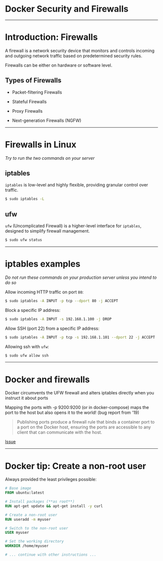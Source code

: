 <div class="title-card">
    <h1>Docker Security and Firewalls</h1>
</div>

---

# Introduction: Firewalls

A firewall is a network security device that monitors and controls incoming and outgoing network traffic based on predetermined security rules. 

Firewalls can be either on hardware or software level.  

## Types of Firewalls

- Packet-filtering Firewalls

- Stateful Firewalls

- Proxy Firewalls

- Next-generation Firewalls (NGFW)

---

# Firewalls in Linux

*Try to run the two commands on your server*

## iptables

`iptables` is low-level and highly flexible, providing granular control over traffic.

```bash
$ sudo iptables -L
```

## ufw

`ufw` (Uncomplicated Firewall) is a higher-level interface for `iptables`, designed to simplify firewall management.


```bash
$ sudo ufw status
```

---

# iptables examples

*Do not run these commands on your production server unless you intend to do so*

Allow incoming HTTP traffic on port `80`:

```bash
$ sudo iptables -A INPUT -p tcp --dport 80 -j ACCEPT
```

Block a specific IP address:

```bash
$ sudo iptables -A INPUT -s 192.168.1.100 -j DROP
```

Allow SSH (port 22) from a specific IP address:

```bash
$ sudo iptables -A INPUT -p tcp -s 192.168.1.101 --dport 22 -j ACCEPT
```

Allowing ssh with `ufw`:

```bash
$ sudo ufw allow ssh
```

---

# Docker and firewalls

Docker circumvents the UFW firewall and alters iptables directly when you instruct it about ports

Mapping the ports with -p 9200:9200 (or in docker-compose) maps the port to the host but also opens it to the world! (bug report from '19)

> Publishing ports produce a firewall rule that binds a container port to a port on the Docker host, ensuring the ports are accessible to any client that can communicate with the host.

[Issue](https://github.com/docker/for-linux/issues/690)

---


# Docker tip: Create a non-root user

Always provided the least privileges possible:

```Dockerfile
# Base image
FROM ubuntu:latest

# Install packages (**as root**)
RUN apt-get update && apt-get install -y curl

# Create a non-root user
RUN useradd -m myuser

# Switch to the non-root user
USER myuser

# Set the working directory
WORKDIR /home/myuser

# ... continue with other instructions ...
```
